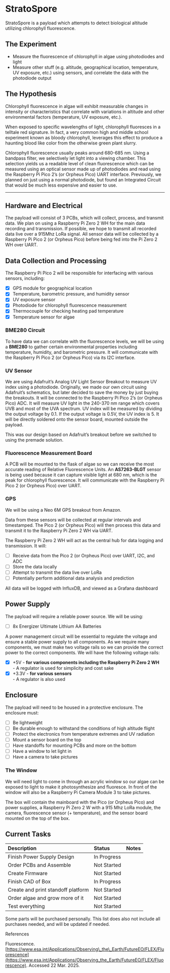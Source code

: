 # StratoSpore

StratoSpore is a payload which attempts to detect biological altitude utilizing chlorophyll fluorescence. 

## The Experiment

- Measure the fluorescence of chlorophyll in algae using photodiodes and light  
- Measure other stuff (e.g. altitude, geographical location, temperature, UV exposure, etc.) using sensors, and correlate the data with the photodiode output

## The Hypothesis

Chlorophyll fluorescence in algae will exhibit measurable changes in intensity or characteristics that correlate with variations in altitude and other environmental factors (temperature, UV exposure, etc.).

When exposed to specific wavelengths of light, chlorophyll fluoresces in a telltale red signature. In fact, a very common high and middle school experiment known as bloody chlorophyll, leverages this effect to produce a haunting blood like color from the otherwise green plant slurry.

Chlorophyll fluorescence usually peaks around 680-685 nm. Using a bandpass filter, we selectively let light into a viewing chamber. This selection yields us a readable level of clean fluorescence which can be measured using an optical sensor made up of photodiodes and read using the Raspberry Pi Pico 2’s (or Orpheus Pico) UART interface. Previously, we planned on just using a normal photodiode, but found an Integrated Circuit that would be much less expensive and easier to use.

---

## **Hardware and Electrical**

The payload will consist of 3 PCBs, which will collect, process, and transmit data. We plan on using a Raspberry Pi Zero 2 WH for the main data recording and transmission. If possible, we hope to transmit all recorded data live over a 915Mhz LoRa signal. All sensor data will be collected by a Raspberry Pi Pico 2 (or Orpheus Pico) before being fed into the Pi Zero 2 WH over UART.

## **Data Collection and Processing**

The Raspberry Pi Pico 2 will be responsible for interfacing with various sensors, including:

- [x] GPS module for geographical location  
- [x] Temperature, barometric pressure, and humidity sensor  
- [x] UV exposure sensor  
- [x] Photodiode for chlorophyll fluorescence measurement  
- [x] Thermocouple for checking heating pad temperature  
- [x] Temperature sensor for algae

### BME280 Circuit

To have data we can correlate with the fluorescence levels, we will be using a **BME280** to gather certain environmental properties including temperature, humidity, and barometric pressure. It will communicate with the Raspberry Pi Pico 2 (or Orpheus Pico) via its I2C interface.

### UV Sensor

We are using Adafruit’s Analog UV Light Sensor Breakout to measure UV index using a photodiode. Originally, we made our own circuit using Adafruit’s schematics, but later decided to save the money by just buying the breakouts. It will be connected to the Raspberry Pi Pico 2’s (or Orpheus Pico) ADC. It will measure UV light in the 240-370 nm range which covers UVB and most of the UVA spectrum. UV index will be measured by dividing the output voltage by 0.1. If the output voltage is 0.5V, the UV index is 5\. It will be directly soldered onto the sensor board, mounted outside the payload.

This was our design based on Adafruit’s breakout before we switched to using the premade solution.

### Fluorescence Measurement Board

A PCB will be mounted to the flask of algae so we can receive the most accurate reading of Relative Fluorescence Units. An **AS7263-BLGT** sensor is being used because it can capture visible light at 680 nm, which is the peak for chlorophyll fluorescence. It will communicate with the Raspberry Pi Pico 2 (or Orpheus Pico) over UART.  

### GPS

We will be using a Neo 6M GPS breakout from Amazon.

Data from these sensors will be collected at regular intervals and timestamped. The Pico 2 (or Orpheus Pico) will then process this data and transmit it to the Raspberry Pi Zero 2 WH via UART.

The Raspberry Pi Zero 2 WH will act as the central hub for data logging and transmission. It will:

- [ ] Receive data from the Pico 2 (or Orpheus Pico) over UART, I2C, and ADC  
- [ ] Store the data locally  
- [ ] Attempt to transmit the data live over LoRa  
- [ ] Potentially perform additional data analysis and prediction

All data will be logged with InfluxDB, and viewed as a Grafana dashboard

## **Power Supply**

The payload will require a reliable power source. We will be using:

- [ ] 8x Energizer Ultimate Lithium AA Batteries

A power management circuit will be essential to regulate the voltage and ensure a stable power supply to all components. As we require many components, we must make two voltage rails so we can provide the correct power to the correct components. We will have the following voltage rails:

- [x] \+5V \- **for various components including the Raspberry Pi Zero 2 WH**  
      - A regulator is used for simplicity and cost sake  
- [x] \+3.3V \- **for various sensors**  
      - A regulator is also used

## **Enclosure**

The payload will need to be housed in a protective enclosure. The enclosure must:

- [ ] Be lightweight  
- [ ] Be durable enough to withstand the conditions of high altitude flight  
- [ ] Protect the electronics from temperature extremes and UV radiation  
- [ ] Mount a sensor board on the top  
- [ ] Have standoffs for mounting PCBs and more on the bottom  
- [ ] Have a window to let light in  
- [ ] Have a camera to take pictures

### The Window

We will need light to come in through an acrylic window so our algae can be exposed to light to make it photosynthesize and fluoresce. In front of the window will also be a Raspberry Pi Camera Module 3 to take pictures.  

The box will contain the mainboard with the Pico (or Orpheus Pico) and power supplies, a Raspberry Pi Zero 2 W with a 915 Mhz LoRa module, the camera, fluorescence sensor (+ temperature), and the sensor board mounted on the top of the box.  

## Current Tasks

| Description | Status | Notes |
| :---- | :---- | :---- |
| Finish Power Supply Design | In Progress |  |
| Order PCBs and Assemble | Not Started |  |
| Create Firmware | Not Started |  |
| Finish CAD of Box | In Progress |  |
| Create and print standoff platform | Not Started |  |
| Order algae and grow more of it | Not Started |  |
| Test everything | Not Started |  |

Some parts will be purchased personally. This list does also not include all purchases needed, and will be updated if needed.	

References

Fluorescence. [https://www.esa.int/Applications/Observing\_the\_Earth/FutureEO/FLEX/Fluorescence](https://www.esa.int/Applications/Observing_the_Earth/FutureEO/FLEX/Fluorescence). Accessed 22 Mar. 2025\.
